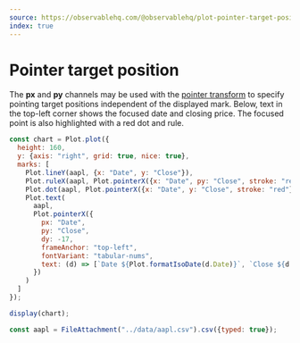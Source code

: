 ```yaml
---
source: https://observablehq.com/@observablehq/plot-pointer-target-position
index: true
---
```


# Pointer target position

The **px** and **py** channels may be used with the [pointer transform](https://observablehq.com/plot/interactions/pointer) to specify pointing target positions independent of the displayed mark. Below, text in the top-left corner shows the focused date and closing price. The focused point is also highlighted with a red dot and rule.

```js echo
const chart = Plot.plot({
  height: 160,
  y: {axis: "right", grid: true, nice: true},
  marks: [
    Plot.lineY(aapl, {x: "Date", y: "Close"}),
    Plot.ruleX(aapl, Plot.pointerX({x: "Date", py: "Close", stroke: "red"})),
    Plot.dot(aapl, Plot.pointerX({x: "Date", y: "Close", stroke: "red"})),
    Plot.text(
      aapl,
      Plot.pointerX({
        px: "Date",
        py: "Close",
        dy: -17,
        frameAnchor: "top-left",
        fontVariant: "tabular-nums",
        text: (d) => [`Date ${Plot.formatIsoDate(d.Date)}`, `Close ${d.Close.toFixed(2)}`].join("   ")
      })
    )
  ]
});

display(chart);
```

```js echo
const aapl = FileAttachment("../data/aapl.csv").csv({typed: true});
```
